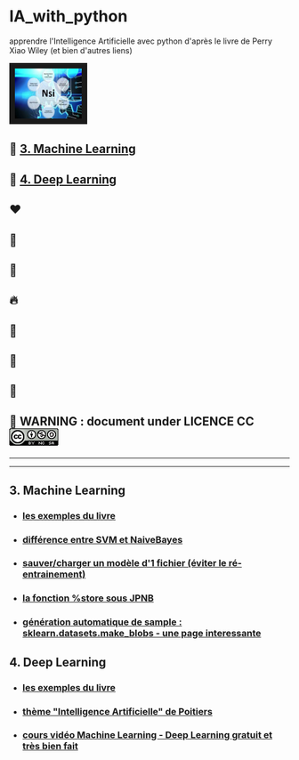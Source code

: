 # IA_with_python
apprendre l'Intelligence Artificielle avec python d'après le livre de Perry Xiao Wiley (et bien d'autres liens)

<a href="https://www.youtube.com/watch?v=gpJvvH8JFn4" target="_blank"><img src="https://github.com/Math13Net/NSI-premiere/blob/master/nsi.jpg" alt="NSI Première" width="120" height="90" border="10" /></a>

## 🚀 [3. Machine Learning](#3)

## 🎃 [4. Deep Learning](#4)

## ❤️ []()

## 🌈 []()

## 🔑 []()

## 🔥 []()

## 👷 []()

## 📜 []()

## 🔑 []()

## 🔐 WARNING : document under LICENCE CC ![Licence CC](https://github.com/Math13Net/NSI-premiere/blob/master/licence%20CC.png)

------------------------------------------------------------------------------------------------
------------------------------------------------------------------------------------------------

## <a name="3"></a> 3. Machine Learning
* ### [les exemples du livre](https://github.com/Math13Net/IA_avec_python/blob/main/chapitre%203%20-%20machine%20learning.ipynb)
* ### [différence entre SVM et NaiveBayes](https://www.analyticsvidhya.com/blog/2020/11/understanding-naive-bayes-svm-and-its-implementation-on-spam-sms/)
* ### [sauver/charger un modèle d'1 fichier (éviter le ré-entrainement)](https://youtu.be/KfnhNlD8WZI)
* ### [la fonction %store sous JPNB](https://ipython.readthedocs.io/en/stable/config/extensions/storemagic.html)
* ### [génération automatique de sample : sklearn.datasets.make_blobs - une page interessante](http://cs.wellesley.edu/~dav/code/Week13-Clustering.html)

## <a name="4"></a> 4. Deep Learning
* ### [les exemples du livre]()
* ### [thème "Intelligence Artificielle" de Poitiers](https://ww2.ac-poitiers.fr/math/spip.php?article1201)
* ### [cours vidéo Machine Learning - Deep Learning gratuit et très bien fait](https://www.youtube.com/c/MachineLearnia/featured)

